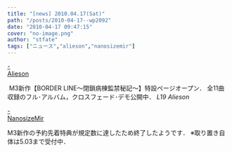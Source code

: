 ```yaml
---
title: "[news] 2010.04.17(Sat)"
path: "/posts/2010-04-17--wp2092"
date: "2010-04-17 09:47:15"
cover: "no-image.png"
author: "stfate"
tags: ["ニュース","alieson","nanosizemir"]
---
```


<style type="text/css">
<!--
p {white-space: pre-wrap};
-->
</style>

<a class="topics" href="http://www.alieson.net/html/" target="_blank">- Alieson</a>
<div class="news"><a href="http://www.alieson.net/html/" target="_blank"><img src="http://www.alieson.net/html/bl/img/banner01.jpg" alt="" /></a>
M3新作【BORDER LINE～閉鎖病棟監禁秘記～】特設ページオープン．
全11曲収録のフル･アルバム，クロスフェード･デモ公開中．
<em>L19 Alieson</em></div>

<a class="topics" href="http://blog.livedoor.jp/paru_taro/" target="_blank">- NanosizeMir</a>
<div class="news">M3新作の予約先着特典が規定数に達したため終了したようです．
※取り置き自体は5.03まで受付中．</div>